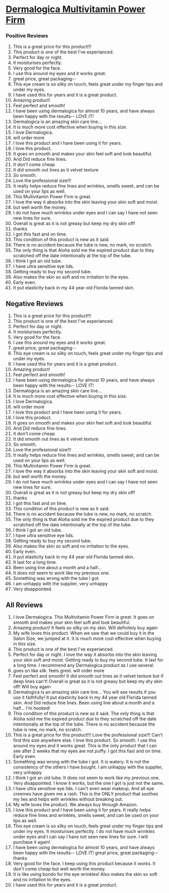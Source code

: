 # [Dermalogica Multivitamin Power Firm](https://products.checkmycream.com/products/Dermalogica-Multivitamin-Power-Firm.html)

### Positive Reviews

<ol>
      <li>This is a great price for this product!!!</li>
      <li>This product is one of the best I&#x27;ve experianced.</li>
      <li>Perfect for day or night.</li>
      <li>It moisturises perfectly.</li>
      <li>Very good for the face.</li>
      <li>I use this around my eyes and it works great.</li>
      <li>great price, great packaging--</li>
      <li>This eye cream is so silky on touch, feels great under my finger tips and under my eyes.</li>
      <li>I have used this for years and it is a great product.</li>
      <li>Amazing product!</li>
      <li>Feel perfect and smooth!</li>
      <li>I have been using dermalogica for almost 10 years, and have always been happy with the results-- LOVE IT!</li>
      <li>Dermalogica is an amazing skin care line...</li>
      <li>It is much more cost effective when buying in this size.</li>
      <li>I love Dermalogica.  </li>
      <li>will order more</li>
      <li>I love this product and I have been using it for years.</li>
      <li>I love this product.</li>
      <li>It goes on smooth and makes your skin feel soft and look beautiful.</li>
      <li>And Did reduce fine lines.  </li>
      <li>It don&#x27;t come cheap</li>
      <li>It did smooth out lines as it velvet texture</li>
      <li>So smooth.</li>
      <li>Love the professional size!!!</li>
      <li>It really helps reduce fine lines and wrinkles, smells sweet, and can be used on your lips as well.</li>
      <li>This Multivitamin Power Firm is great.  </li>
      <li>I love the way it absorbs into the skin leaving your skin soft and moist.</li>
      <li>but well worth the money.</li>
      <li>I do not have much wrinkles under eyes and I can say I have not seen new lines for sure.</li>
      <li>Overall is great as it is not greasy but keep my dry skin off!</li>
      <li>thanks</li>
      <li>I got this fast and on time.</li>
      <li>This condition of this product is new as it said.  </li>
      <li>There is no accident because the tube is new, no mark, no scratch.</li>
      <li>The only thing is that Aloha sold me the expired product due to they scratched off the date intentionally at the top of the tube.  </li>
      <li>I think I got an old tube.</li>
      <li>I have ultra sensitive eye lids.  </li>
      <li>Getting ready to buy my second tube.</li>
      <li>Also makes the skin so soft and no irritation to the eyes.</li>
      <li>Early even.</li>
      <li>It put elasticity back in my 44 year old Florida tanned skin.  </li>
</ol>


<h2>Negative Reviews</h2>
<ol>
<li> This is a great price for this product!!!</li>
<li> This product is one of the best I&#x27;ve experianced.</li>
<li> Perfect for day or night.</li>
<li> It moisturises perfectly.</li>
<li> Very good for the face.</li>
<li> I use this around my eyes and it works great.</li>
<li> great price, great packaging--</li>
<li> This eye cream is so silky on touch, feels great under my finger tips and under my eyes.</li>
<li> I have used this for years and it is a great product.</li>
<li> Amazing product!</li>
<li> Feel perfect and smooth!</li>
<li> I have been using dermalogica for almost 10 years, and have always been happy with the results-- LOVE IT!</li>
<li> Dermalogica is an amazing skin care line...</li>
<li> It is much more cost effective when buying in this size.</li>
<li> I love Dermalogica.  </li>
<li> will order more</li>
<li> I love this product and I have been using it for years.</li>
<li> I love this product.</li>
<li> It goes on smooth and makes your skin feel soft and look beautiful.</li>
<li> And Did reduce fine lines.  </li>
<li> It don&#x27;t come cheap</li>
<li> It did smooth out lines as it velvet texture</li>
<li> So smooth.</li>
<li> Love the professional size!!!</li>
<li> It really helps reduce fine lines and wrinkles, smells sweet, and can be used on your lips as well.</li>
<li> This Multivitamin Power Firm is great.  </li>
<li> I love the way it absorbs into the skin leaving your skin soft and moist.</li>
<li> but well worth the money.</li>
<li> I do not have much wrinkles under eyes and I can say I have not seen new lines for sure.</li>
<li> Overall is great as it is not greasy but keep my dry skin off!</li>
<li> thanks</li>
<li> I got this fast and on time.</li>
<li> This condition of this product is new as it said.  </li>
<li> There is no accident because the tube is new, no mark, no scratch.</li>
<li> The only thing is that Aloha sold me the expired product due to they scratched off the date intentionally at the top of the tube.  </li>
<li> I think I got an old tube.</li>
<li> I have ultra sensitive eye lids.  </li>
<li> Getting ready to buy my second tube.</li>
<li> Also makes the skin so soft and no irritation to the eyes.</li>
<li> Early even.</li>
<li> It put elasticity back in my 44 year old Florida tanned skin.  </li>
<li> It last for a long time.</li>
<li> Been using line about a month and a half...</li>
<li> It does not seem to work like my previous one.</li>
<li> Something was wrong with the tube I got.  </li>
<li> I am unhappy with the supplier, very unhappy</li>
<li> Very disappointed.</li>
</ol>

<h2>All Reviews</h2>

<ol>
    <li> I love Dermalogica.  This Multivitamin Power Firm is great.  It goes on smooth and makes your skin feel soft and look beautiful.</li>
    <li> Amazing product! It feels so silky on my skin. Will definitely buy again</li>
    <li> My wife loves this product. When we saw that we could buy it in the Salon Size, we jumped at it. It is much more cost effective when buying in this size.</li>
    <li> This product is one of the best I&#x27;ve experianced.</li>
    <li> Perfect for day or night. I love the way it absorbs into the skin leaving your skin soft and moist. Getting ready to buy my second tube. It last for a long time. I recommend any Dermalogica product as I use several.</li>
    <li> goes on like silk. feels grest. will order more</li>
    <li> Feel perfect and smooth! It did smooth out lines as it velvet texture but if deep lines can&#x27;t! Overall is great as it is not greasy but keep my dry skin off! Will buy again</li>
    <li> Dermalogica is an amazing skin care line... You will see results if you use it faithfully!  It put elasticity back in my 44 year old Florida tanned skin.  And Did reduce fine lines.  Been using line about a month and a half... I&#x27;m hooked!</li>
    <li> This condition of this product is new as it said.  The only thing is that Aloha sold me the expired product due to they scratched off the date intentionally at the top of the tube.  There is no accident because the tube is new, no mark, no scratch.</li>
    <li> This is a great price for this product!!! Love the professional size!!! Can&#x27;t find this size anywhere else. I love this product. So smooth. I use this around my eyes and it works great. This is the only product that I can see after 2 weeks that my eyes are not puffy. I got this fast and on time. Early even.</li>
    <li> Something was wrong with the tube I got.  It is watery.  It is not the consistency of the others I have bought.  I am unhappy with the supplier, very unhappy</li>
    <li> I think I got an old tube. It does not seem to work like my previous one. Very disappointed. I know it works, but the one I got is just not the same.</li>
    <li> I have ultra sensitive eye lids.  I can&#x27;t even wear makeup.  And all eye creemes have given me a rash.  This is the ONLY product that soothes my lies and helps with wrinkles without breaking out.</li>
    <li> My wife loves the product.  We always buy through Amazon.</li>
    <li> I love this product and I have been using it for years. It really helps reduce fine lines and wrinkles, smells sweet, and can be used on your lips as well.</li>
    <li> This eye cream is so silky on touch, feels great under my finger tips and under my eyes. It moisturises perfectly. I do not have much wrinkles under eyes and I can say I have not seen new lines for sure. I will purchase it again!</li>
    <li> I have been using dermalogica for almost 10 years, and have always been happy with the results-- LOVE IT! great price, great packaging--thanks</li>
    <li> Very good for the face. I keep using this product because it works. It don&#x27;t come cheap but well worth the money.</li>
    <li> It is like using bondo for the eye wrinkles! Also makes the skin so soft and no irritation to the eyes.</li>
    <li> I have used this for years and it is a great product.</li>
</ol>




